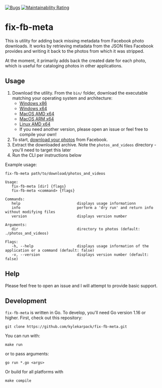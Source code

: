 [![Bugs](https://sonarcloud.io/api/project_badges/measure?project=kylekarpack_fix-fb-meta&metric=bugs)](https://sonarcloud.io/dashboard?id=kylekarpack_fix-fb-meta) [![Maintainability Rating](https://sonarcloud.io/api/project_badges/measure?project=kylekarpack_fix-fb-meta&metric=sqale_rating)](https://sonarcloud.io/dashboard?id=kylekarpack_fix-fb-meta)

# fix-fb-meta

This is utility for adding back missing metadata from Facebook photo downloads. It works by retrieving metadata from the JSON files Facebook provides and writing it back to the photos from which it was stripped.

At the moment, it primarily adds back the created date for each photo, which is useful for cataloging photos in other applications.

## Usage

1. Download the utility. From the `bin/` folder, download the executable matching your operating system and architecture:
   - [Windows x86](bin/win-x86/fix-fb-meta.exe)
   - [Windows x64](bin/win-x64/fix-fb-meta.exe)
   - [MacOS AMD x64](bin/darwin-amd64/fix-fb-meta)
   - [MacOS ARM x64](bin/darwin-arm64/fix-fb-meta)
   - [Linux AMD x64](bin/linux-amd64/fix-fb-meta)
   - If you need another version, please open an issue or feel free to compile your own!
2. To start, [download your photos](https://www.facebook.com/dyi/) from Facebook.
3. Extract the downloaded archive. Note the `photos_and_videos` directory - you'll need to target this later
4. Run the CLI per instructions below

Example usage:
```
fix-fb-meta path/to/download/photos_and_videos
```

```
Usage:
   fix-fb-meta [dir] {flags}
   fix-fb-meta <command> {flags}

Commands: 
   help                          displays usage informationn
   info                          perform a 'dry run' and return info without modifying files
   version                       displays version number

Arguments: 
   dir                           directory to photos (default: ./photos_and_videos)

Flags: 
   -h, --help                    displays usage information of the application or a command (default: false)
   -v, --version                 displays version number (default: false)
```

## Help

Please feel free to open an issue and I will attempt to provide basic support.

## Development

`fix-fb-meta` is written in Go. To develop, you'll need Go version 1.16 or higher. First, check out this repository:
```
git clone https://github.com/kylekarpack/fix-fb-meta.git
```

You can run with:
``` 
make run
```
or to pass arguments:
```
go run *.go <args>
```

Or build for all platforms with
```
make compile
```
